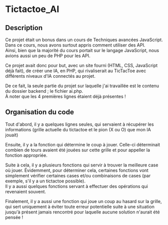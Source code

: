 # Tictactoe_AI

## Description
Ce projet était un bonus dans un cours de Techniques avancées JavaScript.  
Dans ce cours, nous avons surtout appris comment utiliser des API.  
Ainsi, bien que la majorité du cours portait sur le langage JavaScript, nous avions aussi un peu de PHP pour les API.  

Ce projet avait donc pour but, avec un site fourni (HTML, CSS, JavaScript déjà fait), de créer une IA, en PHP, qui rivaliserait au TicTacToe avec différents niveaux d'IA connectés au projet.  

De ce fait, la seule partie du projet sur laquelle j'ai travaillée est le contenu du dossier backend ; le fichier ai.php.  
À noter que les 4 premières lignes étaient déjà présentes !

## Organisation du code
Tout d'abord, il y a quelques lignes seules, qui servaient à récupérer les informations (grille actuelle du tictactoe et le pion (X ou O) que mon IA jouait)  

Ensuite, il y a la fonction qui détermine le coup à jouer. Celle-ci déterminait combien de tours avaient été jouées sur cette grille et pour appeller la fonction appropriée.

Suite à cela, il y a plusieurs fonctions qui servir à trouver la meilleure case où jouer. 
Évidemment, pour déterminer cela, certaines fonctions vont simplement vérifier certaines cases et/ou combinaisons de cases (par exemple, s'il y a un tictactoe possible).  
Il y a aussi quelques fonctions servant à effectuer des opérations qui revenaient souvent.  

Finalement, il y a aussi une fonction qui joue un coup au hasard sur la grille, qui sert uniquement à éviter toute erreur potentielle suite à une situation jusqu'à présent jamais rencontré pour laquelle aucune solution n'aurait été pensée !
